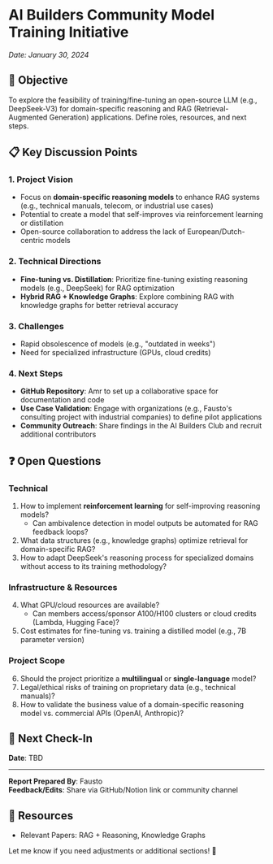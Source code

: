 # AI Builders Community Model Training Initiative
*Date: January 30, 2024*

## 🎯 Objective
To explore the feasibility of training/fine-tuning an open-source LLM (e.g., DeepSeek-V3) for domain-specific reasoning and RAG (Retrieval-Augmented Generation) applications. Define roles, resources, and next steps.

## 📋 Key Discussion Points

### 1. Project Vision
- Focus on **domain-specific reasoning models** to enhance RAG systems (e.g., technical manuals, telecom, or industrial use cases)
- Potential to create a model that self-improves via reinforcement learning or distillation
- Open-source collaboration to address the lack of European/Dutch-centric models

### 2. Technical Directions
- **Fine-tuning vs. Distillation**: Prioritize fine-tuning existing reasoning models (e.g., DeepSeek) for RAG optimization
- **Hybrid RAG + Knowledge Graphs**: Explore combining RAG with knowledge graphs for better retrieval accuracy

### 3. Challenges
- Rapid obsolescence of models (e.g., "outdated in weeks")
- Need for specialized infrastructure (GPUs, cloud credits)

### 4. Next Steps
- **GitHub Repository**: Amr to set up a collaborative space for documentation and code
- **Use Case Validation**: Engage with organizations (e.g., Fausto's consulting project with industrial companies) to define pilot applications
- **Community Outreach**: Share findings in the AI Builders Club and recruit additional contributors

## ❓ Open Questions

### Technical
1. How to implement **reinforcement learning** for self-improving reasoning models?
   - Can ambivalence detection in model outputs be automated for RAG feedback loops?
2. What data structures (e.g., knowledge graphs) optimize retrieval for domain-specific RAG?
3. How to adapt DeepSeek's reasoning process for specialized domains without access to its training methodology?

### Infrastructure & Resources
4. What GPU/cloud resources are available?
   - Can members access/sponsor A100/H100 clusters or cloud credits (Lambda, Hugging Face)?
5. Cost estimates for fine-tuning vs. training a distilled model (e.g., 7B parameter version)

### Project Scope
6. Should the project prioritize a **multilingual** or **single-language** model?
7. Legal/ethical risks of training on proprietary data (e.g., technical manuals)?
8. How to validate the business value of a domain-specific reasoning model vs. commercial APIs (OpenAI, Anthropic)?

## 🚀 Next Check-In
**Date**: TBD

---

**Report Prepared By**: Fausto  
**Feedback/Edits**: Share via GitHub/Notion link or community channel

## 🔗 Resources
- Relevant Papers: RAG + Reasoning, Knowledge Graphs

Let me know if you need adjustments or additional sections! 🌟